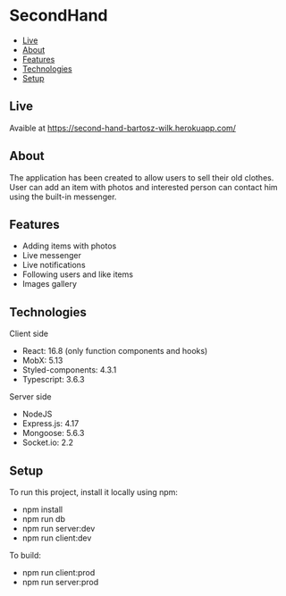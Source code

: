 # SecondHand
* [Live](#live)
* [About](#about)
* [Features](#features)
* [Technologies](#technologies)
* [Setup](#setup)

## Live
Avaible at https://second-hand-bartosz-wilk.herokuapp.com/

## About
The application has been created to allow users to sell their old clothes. User can add an item with photos and interested person can contact him using the built-in messenger.

## Features
* Adding items with photos
* Live messenger
* Live notifications
* Following users and like items
* Images gallery


## Technologies
Client side
* React: 16.8 (only function components and hooks)
* MobX: 5.13
* Styled-components: 4.3.1
* Typescript: 3.6.3

Server side
* NodeJS
* Express.js: 4.17
* Mongoose: 5.6.3
* Socket.io: 2.2

## Setup
To run this project, install it locally using npm:
* npm install
* npm run db
* npm run server:dev
* npm run client:dev

To build:
* npm run client:prod
* npm run server:prod

